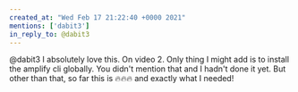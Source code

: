 ```yaml
---
created_at: "Wed Feb 17 21:22:40 +0000 2021"
mentions: ['dabit3']
in_reply_to: @dabit3
---
```


@dabit3 I absolutely love this. On video 2. Only thing I might add is to install the amplify cli globally. You didn't mention that and I hadn't done it yet. But other than that, so far this is 🔥🔥🔥 and exactly what I needed!